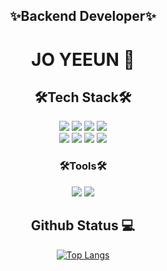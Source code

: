 <div align=center><h2>✨Backend Developer✨</h2>
<h1> JO YEEUN 🙋 </h1></div>

<div align ="center">


<h2>🛠Tech Stack🛠</h2>
  
  <img src="https://img.shields.io/badge/java-007396?style=for-the-badge&logo=java&logoColor=white">
  <img src="https://img.shields.io/badge/javascript-F7DF1E?style=for-the-badge&logo=javascript&logoColor=black">
  <img src="https://img.shields.io/badge/html5-E34F26?style=for-the-badge&logo=html5&logoColor=white">
  <img src="https://img.shields.io/badge/css-1572B6?style=for-the-badge&logo=css3&logoColor=white">
  <br>
  <img src="https://img.shields.io/badge/oracle-F80000?style=for-the-badge&logo=oracle&logoColor=white">
  <img src="https://img.shields.io/badge/spring-6DB33F?style=for-the-badge&logo=spring&logoColor=white">
  <img src="https://img.shields.io/badge/amazonaws-232F3E?style=for-the-badge&logo=amazonaws&logoColor=white">
  <img src="https://img.shields.io/badge/apache tomcat-FFBB00?style=for-the-badge&logo=apachetomcat&logoColor=black">

<h3>🛠Tools🛠</h3>
  
  <img src="https://img.shields.io/badge/eclipse-525C86?style=for-the-badge&logo=eclipse&logoColor=white">
  <img src="https://img.shields.io/badge/windows-0078D6?style=for-the-badge&logo=windows&logoColor=white">
</div>

</div>

<div align="center">
<h2> Github Status  💻 </h2>

[![Top Langs](https://github-readme-stats.vercel.app/api/top-langs/?username=yeeeen2&layout=compact)](https://github.com/yeeeen2/github-readme-stats)

</div>
